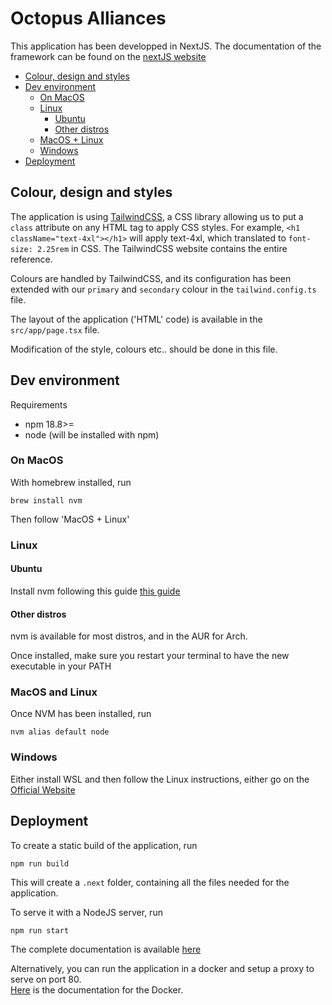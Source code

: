 # Octopus Alliances
This application has been developped in NextJS. The documentation of the framework can be found on the [nextJS website](https://nextjs.org/docs)

- [Colour, design and styles](#colour-design-and-styles)
- [Dev environment](#dev-environment)
  - [On MacOS](#on-macos)
  - [Linux](#linux)
    - [Ubuntu](#ubuntu)
    - [Other distros](#other-distros)
  - [MacOS + Linux](#macos-and-linux)
  - [Windows](#windows)
- [Deployment](#deployment)

## Colour, design and styles
The application is using [TailwindCSS](https://tailwindcss.com/docs/styling-with-utility-classes), a CSS library allowing us to put a `class` attribute on any HTML tag to apply CSS styles.
For example, `<h1 className="text-4xl"></h1>` will apply text-4xl, which translated to `font-size: 2.25rem` in CSS.
The TailwindCSS website contains the entire reference.

Colours are handled by TailwindCSS, and its configuration has been extended with our `primary` and `secondary` colour in the `tailwind.config.ts` file.

The layout of the application ('HTML' code) is available in the `src/app/page.tsx` file.

Modification of the style, colours etc.. should be done in this file.

## Dev environment
Requirements
-   npm 18.8>=
-   node (will be installed with npm)

### On MacOS
With homebrew installed, run
```
brew install nvm
```

Then follow 'MacOS + Linux'
### Linux

#### Ubuntu
Install nvm following this guide [this guide](https://github.com/nvm-sh/nvm?tab=readme-ov-file#installing-and-updating)

#### Other distros
nvm is available for most distros, and in the AUR for Arch.

Once installed, make sure you restart your terminal to have the new executable in your PATH

### MacOS and Linux
Once NVM has been installed, run 
```
nvm alias default node
```

### Windows
Either install WSL and then follow the Linux instructions, either go on the [Official Website](https://docs.npmjs.com/downloading-and-installing-node-js-and-npm)

## Deployment 

To create a static build of the application, run 
```
npm run build
```
This will create a `.next` folder, containing all the files needed for the application.

To serve it with a NodeJS server, run
```
npm run start
```
The complete documentation is available [here](https://nextjs.org/docs/pages/building-your-application/deploying#nodejs-server) 

Alternatively, you can run the application in a docker and setup a proxy to serve on port 80.  
[Here](https://nextjs.org/docs/pages/building-your-application/deploying#docker-image) is the documentation for the Docker.

